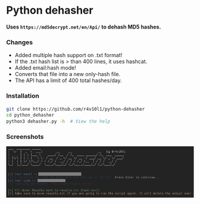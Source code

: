 # Python dehasher
**Uses ```https://md5decrypt.net/en/Api/``` to dehash MD5 hashes.**

### Changes
- Added multiple hash support on .txt format!
- If the .txt hash list is > than 400 lines, it uses hashcat.
- Added email:hash mode!
- Converts that file into a new only-hash file.
- The API has a limit of 400 total hashes/day.

### Installation
```bash
git clone https://github.com/r4v10l1/python-dehasher
cd python_dehasher
python3 dehasher.py -h  # View the help
```

### Screenshots
![screenshot1](images/screenshot.png)
